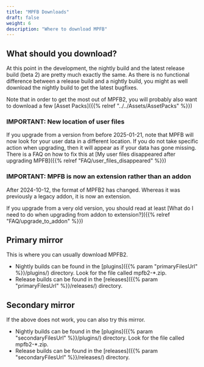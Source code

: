 ```yaml
---
title: "MPFB Downloads"
draft: false
weight: 6
description: "Where to download MPFB"
---
```


## What should you download?

At this point in the development, the nightly build and the latest release build (beta 2) are pretty much exactly the same. As there
is no functional difference between a release build and a nightly build, you might as well download the nightly build to get
the latest bugfixes.

Note that in order to get the most out of MPFB2, you will probably also want to download
a few [Asset Packs]({{% relref "../../Assets/AssetPacks" %}})

### IMPORTANT: New location of user files

If you upgrade from a version from before 2025-01-21, note that MPFB will now look for your user data in a different location. If you do not take specific action
when upgrading, then it will appear as if your data has gone missing. There is a FAQ on how to fix this at
[My user files disappeared after upgrading MPFB]({{% relref "FAQ/user_files_disappeared" %}})

### IMPORTANT: MPFB is now an extension rather than an addon

After 2024-10-12, the format of MPFB2 has changed. Whereas it was previously a legacy addon, it is now an extension.

If you upgrade from a very old version, you should read at least [What do I need to do when upgrading from addon to extension?]({{% relref "FAQ/upgrade_to_addon" %}})

## Primary mirror

This is where you can usually download MPFB2.

- Nightly builds can be found in the [plugins]({{% param "primaryFilesUrl" %}}/plugins/) directory. Look for the file called mpfb2-*.zip.
- Release builds can be found in the [releases]({{% param "primaryFilesUrl" %}}/releases/) directory. 

## Secondary mirror

If the above does not work, you can also try this mirror. 

- Nightly builds can be found in the [plugins]({{% param "secondaryFilesUrl" %}}/plugins/) directory. Look for the file called mpfb2-*.zip.
- Release builds can be found in the [releases]({{% param "secondaryFilesUrl" %}}/releases/) directory. 



